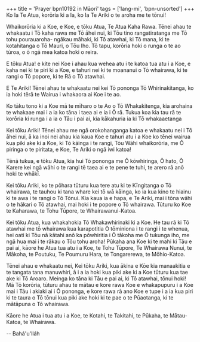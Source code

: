 +++
title = 'Prayer bpn10192 in Māori'
tags = ['lang-mi', 'bpn-unsorted']
+++
Ko Ia Te Atua, korōria ki a Ia, ko Ia Te Ariki o te aroha me te tōnui!

Whaikorōria ki a Koe, e Koe, e tōku Atua, Te Atua Kaha Rawa. Tēnei ahau te whakaatu i Tō kaha rawa me Tō āhei nui, ki Tōu tino rangatiratanga me Tō tohu pourauaroha- ngākau māhaki, ki Tō atawhai, ki Tō mana, ki te kotahitanga o Tō Mauri, o Tōu Iho. Tō tapu, korōria hoki o runga o te ao tūroa, o ō ngā mea katoa hoki o reira.

E tōku Atua! e kite nei Koe i ahau kua wehea atu i te katoa tua atu i a Koe, e kaha nei ki te piri ki a Koe, e tahuri nei ki te moananui o Tō whairawa, ki te rangi o Tō popore, ki te Rā o Tō atawhai. 

E Te Ariki! Tēnei ahau te whakaatu nei kei Tō pononga Tō Whirinakitanga, ko ia hoki tērā te Wairua i whakaora ai Koe i te ao.

Ko tāku tono ki a Koe mā te mīharo o te Ao o Tō Whakakitenga, kia arohaina te whakaae mai i a ia ko tāna i taea ai e ia i Ō rā. Tukua koa kia tau rā te korōria ki runga i a ia o Tāu i pai ai, kia kākahuria ia ki Tō whakaaetanga


Kei tōku Ariki! Tēnei ahau me ngā orokohanganga katoa e whakaatu nei i Tō āhei nui, ā ka inoi nei ahau kia kaua Koe e tahuri atu i a Koe ko tēnei wairua kua piki ake ki a Koe, ki Tō kāinga i te rangi, Tōu Wāhi whaikorōria, me Ō piringa o te piritata, e Koe, Te Ariki o ngā iwi katoa!


Tēnā tukua, e tōku Atua, kia hui Tō pononga me Ō kōwhiringa, Ō hato, Ō Karere kei ngā wāhi o te rangi tē taea ai e te pene te tuhi, te arero rā anō hoki te whākī.

Kei tōku Ariki, ko te pōhara tūturu kua tere atu ki te Kīngitanga o Tō whairawa, te tauhou ki tana whare kei tō wā kāinga, ko ia kua kino te hiainu ki te awa i te rangi o Tō Tōnui. Kia kaua ia e hapa, e Te Ariki, mai i tōna wāhi o te hākari o Tō atawhai, mai hoki i te popore o Tō whairawa. Tūturu ko Koe te Kaharawa, te Tohu Tūpore, te Whairawanui-Katoa.

Kei tōku Atua, kua whakahokia Tō Whakawhirinaki ki a Koe. He tau rā ki Tō atawhai me tō whairawa kua karapotitia Ō tōminiona i te rangi i te whenua, hei oati ki Tōu nā kātahi anō ka pōwhiritia i Ō tākoha me Ō tukunga iho, me ngā hua mai i te rākau o Tōu tohu aroha! Pūkaha ana Koe ki te mahi ki Tāu e pai ai, kāore he Atua tua atu i a Koe, te Tohu Tūpore, Te Whairawa Nunui, te Mākoha, te Poutuku, Te Poumuru Hara, te Tongarerewa, te Mōhio-Katoa. 

Tēnei ahau e whakaatu nei, Kei tōku Ariki, kua ākina e Kōe kia manaakitia e te tangata tana manuwhiri, ā i a ia hoki kua piki ake ki a Koe tūturu kua tae ake ki Tō Aroaro. Meinga ko tāna ki Tāu e pai ai, ki Tō atawhai, tōnui hoki! Mā Tō korōria, tūturu ahau te mātau e kore rawa Koe e whakapupuru i a Koe mai i Tāu i akiaki ai i Ō pononga, e kore rawa rā ano Koe e tupe i a ia kua piri ki te taura o Tō tōnui kua piki ake hoki ki te pae o te Pūaotanga, ki te mātāpuna o Tō whairawa.

Kāore he Atua i tua atu i a Koe, te Kotahi, te Takitahi, te Pūkaha, te Mātau-Katoa, te Whairawa.

-- Bahá'u'lláh
